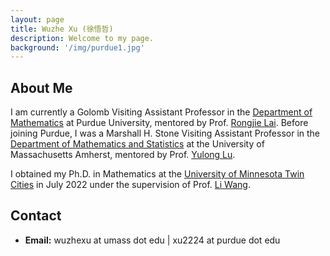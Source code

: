 ```yaml
---
layout: page
title: Wuzhe Xu (徐悟哲)
description: Welcome to my page.
background: '/img/purdue1.jpg'
---
```


## About Me
I am currently a Golomb Visiting Assistant Professor in the [Department of Mathematics](https://www.math.purdue.edu/index.html) at Purdue University, mentored by Prof. [Rongjie Lai](https://sites.google.com/view/rongjielai/). Before joining Purdue, I was a Marshall H. Stone Visiting Assistant Professor in the [Department of Mathematics and Statistics](https://www.math.umass.edu/) at the University of Massachusetts Amherst, mentored by Prof. [Yulong Lu](https://lu.math.umn.edu/).

I obtained my Ph.D. in Mathematics at the [University of Minnesota Twin Cities](https://twin-cities.umn.edu/) in July 2022 under the supervision of Prof. [Li Wang](https://liwang-umn.github.io/math/).

## Contact
* **Email:** wuzhexu at umass dot edu | xu2224 at purdue dot edu

